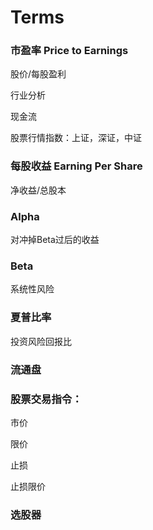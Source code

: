 # Terms

### 市盈率 Price to Earnings

股价/每股盈利

行业分析

现金流

股票行情指数：上证，深证，中证 

### 每股收益 Earning Per Share

净收益/总股本

### Alpha

对冲掉Beta过后的收益

### Beta

系统性风险

### 夏普比率

投资风险回报比

### 流通盘

### 股票交易指令： 

市价

限价

止损

止损限价

### 选股器

